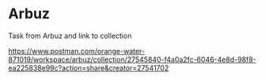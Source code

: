 # Arbuz
Task from Arbuz and link to collection

https://www.postman.com/orange-water-871019/workspace/arbuz/collection/27545840-f4a0a2fc-6046-4e8d-98f8-ea225838e99c?action=share&creator=27541702
